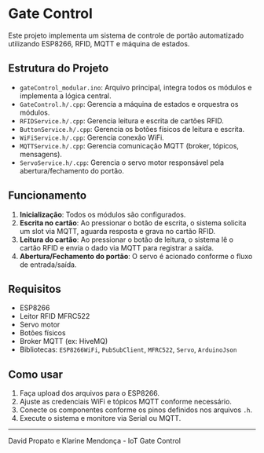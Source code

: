# Gate Control

Este projeto implementa um sistema de controle de portão automatizado utilizando ESP8266, RFID, MQTT e máquina de estados.

## Estrutura do Projeto

-   `gateControl_modular.ino`: Arquivo principal, integra todos os módulos e implementa a lógica central.
-   `GateControl.h/.cpp`: Gerencia a máquina de estados e orquestra os módulos.
-   `RFIDService.h/.cpp`: Gerencia leitura e escrita de cartões RFID.
-   `ButtonService.h/.cpp`: Gerencia os botões físicos de leitura e escrita.
-   `WiFiService.h/.cpp`: Gerencia conexão WiFi.
-   `MQTTService.h/.cpp`: Gerencia comunicação MQTT (broker, tópicos, mensagens).
-   `ServoService.h/.cpp`: Gerencia o servo motor responsável pela abertura/fechamento do portão.

## Funcionamento

1. **Inicialização**: Todos os módulos são configurados.
2. **Escrita no cartão**: Ao pressionar o botão de escrita, o sistema solicita um slot via MQTT, aguarda resposta e grava no cartão RFID.
3. **Leitura do cartão**: Ao pressionar o botão de leitura, o sistema lê o cartão RFID e envia o dado via MQTT para registrar a saída.
4. **Abertura/Fechamento do portão**: O servo é acionado conforme o fluxo de entrada/saída.

## Requisitos

-   ESP8266
-   Leitor RFID MFRC522
-   Servo motor
-   Botões físicos
-   Broker MQTT (ex: HiveMQ)
-   Bibliotecas: `ESP8266WiFi`, `PubSubClient`, `MFRC522`, `Servo`, `ArduinoJson`

## Como usar

1. Faça upload dos arquivos para o ESP8266.
2. Ajuste as credenciais WiFi e tópicos MQTT conforme necessário.
3. Conecte os componentes conforme os pinos definidos nos arquivos `.h`.
4. Execute o sistema e monitore via Serial ou MQTT.

---

David Propato e Klarine Mendonça - IoT Gate Control
